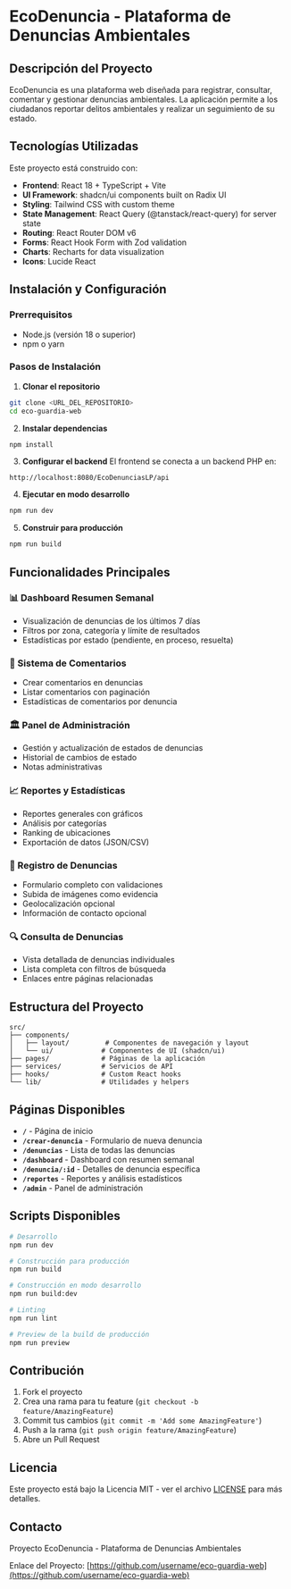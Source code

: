 # EcoDenuncia - Plataforma de Denuncias Ambientales

## Descripción del Proyecto

EcoDenuncia es una plataforma web diseñada para registrar, consultar, comentar y gestionar denuncias ambientales. La aplicación permite a los ciudadanos reportar delitos ambientales y realizar un seguimiento de su estado.

## Tecnologías Utilizadas

Este proyecto está construido con:

- **Frontend**: React 18 + TypeScript + Vite
- **UI Framework**: shadcn/ui components built on Radix UI
- **Styling**: Tailwind CSS with custom theme
- **State Management**: React Query (@tanstack/react-query) for server state
- **Routing**: React Router DOM v6
- **Forms**: React Hook Form with Zod validation
- **Charts**: Recharts for data visualization
- **Icons**: Lucide React

## Instalación y Configuración

### Prerrequisitos
- Node.js (versión 18 o superior)
- npm o yarn

### Pasos de Instalación

1. **Clonar el repositorio**
```bash
git clone <URL_DEL_REPOSITORIO>
cd eco-guardia-web
```

2. **Instalar dependencias**
```bash
npm install
```

3. **Configurar el backend**
El frontend se conecta a un backend PHP en:
```
http://localhost:8080/EcoDenunciasLP/api
```

4. **Ejecutar en modo desarrollo**
```bash
npm run dev
```

5. **Construir para producción**
```bash
npm run build
```

## Funcionalidades Principales

### 📊 Dashboard Resumen Semanal
- Visualización de denuncias de los últimos 7 días
- Filtros por zona, categoría y límite de resultados
- Estadísticas por estado (pendiente, en proceso, resuelta)

### 💬 Sistema de Comentarios
- Crear comentarios en denuncias
- Listar comentarios con paginación
- Estadísticas de comentarios por denuncia

### 🏛️ Panel de Administración
- Gestión y actualización de estados de denuncias
- Historial de cambios de estado
- Notas administrativas

### 📈 Reportes y Estadísticas
- Reportes generales con gráficos
- Análisis por categorías
- Ranking de ubicaciones
- Exportación de datos (JSON/CSV)

### 📝 Registro de Denuncias
- Formulario completo con validaciones
- Subida de imágenes como evidencia
- Geolocalización opcional
- Información de contacto opcional

### 🔍 Consulta de Denuncias
- Vista detallada de denuncias individuales
- Lista completa con filtros de búsqueda
- Enlaces entre páginas relacionadas

## Estructura del Proyecto

```
src/
├── components/
│   ├── layout/         # Componentes de navegación y layout
│   └── ui/            # Componentes de UI (shadcn/ui)
├── pages/             # Páginas de la aplicación
├── services/          # Servicios de API
├── hooks/             # Custom React hooks
└── lib/               # Utilidades y helpers
```

## Páginas Disponibles

- **`/`** - Página de inicio
- **`/crear-denuncia`** - Formulario de nueva denuncia
- **`/denuncias`** - Lista de todas las denuncias
- **`/dashboard`** - Dashboard con resumen semanal
- **`/denuncia/:id`** - Detalles de denuncia específica
- **`/reportes`** - Reportes y análisis estadísticos
- **`/admin`** - Panel de administración

## Scripts Disponibles

```bash
# Desarrollo
npm run dev

# Construcción para producción
npm run build

# Construcción en modo desarrollo
npm run build:dev

# Linting
npm run lint

# Preview de la build de producción
npm run preview
```

## Contribución

1. Fork el proyecto
2. Crea una rama para tu feature (`git checkout -b feature/AmazingFeature`)
3. Commit tus cambios (`git commit -m 'Add some AmazingFeature'`)
4. Push a la rama (`git push origin feature/AmazingFeature`)
5. Abre un Pull Request

## Licencia

Este proyecto está bajo la Licencia MIT - ver el archivo [LICENSE](LICENSE) para más detalles.

## Contacto

Proyecto EcoDenuncia - Plataforma de Denuncias Ambientales

Enlace del Proyecto: [https://github.com/username/eco-guardia-web](https://github.com/username/eco-guardia-web)